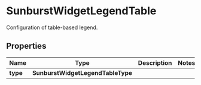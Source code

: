 

# SunburstWidgetLegendTable

Configuration of table-based legend.

## Properties

Name | Type | Description | Notes
------------ | ------------- | ------------- | -------------
**type** | **SunburstWidgetLegendTableType** |  | 



